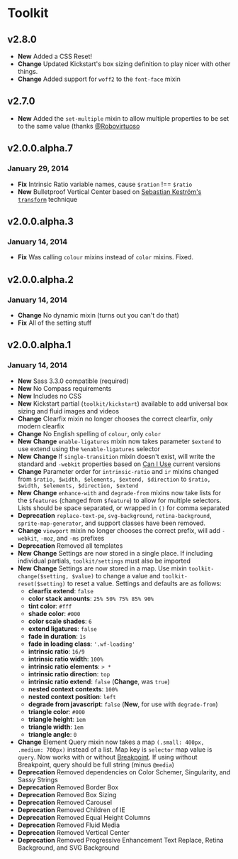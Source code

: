 # Toolkit

## v2.8.0

* **New** Added a CSS Reset!
* **Change** Updated Kickstart's box sizing definition to play nicer with other things.
* **Change** Added support for `woff2` to the `font-face` mixin

## v2.7.0

* **New** Added the `set-multiple` mixin to allow multiple properties to be set to the same value (thanks [@Robovirtuoso](https://github.com/Robovirtuoso)

## v2.0.0.alpha.7
### January 29, 2014

* **Fix** Intrinsic Ratio variable names, cause `$ration` !== `$ratio`
* **New** Bulletproof Vertical Center based on [Sebastian Keström's `transform`](http://zerosixthree.se/vertical-align-anything-with-just-3-lines-of-css/) technique

## v2.0.0.alpha.3
### January 14, 2014

* **Fix** Was calling `colour` mixins instead of `color` mixins. Fixed.

## v2.0.0.alpha.2
### January 14, 2014

* **Change** No dynamic mixin (turns out you can't do that)
* **Fix** All of the setting stuff

## v2.0.0.alpha.1
### January 14, 2014

* **New** Sass 3.3.0 compatible (required)
* **New** No Compass requirements
* **New** Includes no CSS
* **New** Kickstart partial (`toolkit/kickstart`) available to add universal box sizing and fluid images and videos
* **Change** Clearfix mixin no longer chooses the correct clearfix, only modern clearfix
* **Change** No English spelling of `colour`, only `color`
* **New** **Change** `enable-ligatures` mixin now takes parameter `$extend` to use extend using the `%enable-ligatures` selector
* **New** **Change** If `single-transition` mixin doesn't exist, will write the standard and `-webkit` properties based on [Can I Use](http://caniuse.com/css-transitions) current versions
* **Change** Parameter order for `intrinsic-ratio` and `ir` mixins changed from `$ratio, $width, $elements, $extend, $direction` to `$ratio, $width, $elements, $direction, $extend`
* **New** **Change** `enhance-with` and `degrade-from` mixins now take lists for the `$features` (changed from `$feature`) to allow for multiple selectors. Lists should be space separated, or wrapped in `()` for comma separated
* **Deprecation** `replace-text-pe`, `svg-background`, `retina-background`, `sprite-map-generator`, and support classes have been removed.
* **Change** `viewport` mixin no longer chooses the correct prefix, will add `-webkit`, `-moz`, and `-ms` prefixes
* **Deprecation** Removed all templates
* **New** **Change** Settings are now stored in a single place. If including individual partials, `toolkit/settings` must also be imported
* **New** **Change** Settings are now stored in a map. Use mixin `toolkit-change($setting, $value)` to change a value and `toolkit-reset($setting)` to reset a value. Settings and defaults are as follows:
	* **clearfix extend**: `false`
	* **color stack amounts**: `25% 50% 75% 85% 90%`
	* **tint color**: `#fff`
	* **shade color**: `#000`
	* **color scale shades**: `6`
	* **extend ligatures**: `false`
	* **fade in duration**: `1s`
	* **fade in loading class**: `'.wf-loading'`
	* **intrinsic ratio**: `16/9`
	* **intrinsic ratio width**: `100%`
	* **intrinsic ratio elements**: `> *`
	* **intrinsic ratio direction**: `top`
	* **intrinsic ratio extend**: `false` (**Change**, was `true`)
	* **nested context contexts**: `100%`
	* **nested context position**: `left`
	* **degrade from javascript**: `false` (**New**, for use with `degrade-from`)
	* **triangle color**: `#000`
	* **triangle height**: `1em`
	* **triangle width**: `1em`
	* **triangle angle**: `0`
* **Change** Element Query mixin now takes a map `(.small: 400px, .medium: 700px)` instead of a list. Map key is `selector` map value is `query`. Now works with or without [Breakpoint](https://github.com/team-sass/breakpoint). If using without Breakpoint, query should be full string (minus `@media`)
* **Deprecation** Removed dependencies on Color Schemer, Singularity, and Sassy Strings
* **Deprecation** Removed Border Box
* **Deprecation** Removed Box Sizing
* **Deprecation** Removed Carousel
* **Deprecation** Removed Children of IE
* **Deprecation** Removed Equal Height Columns
* **Deprecation** Removed Fluid Media
* **Deprecation** Removed Vertical Center
* **Deprecation** Removed Progressive Enhancement Text Replace, Retina Background, and SVG Background

